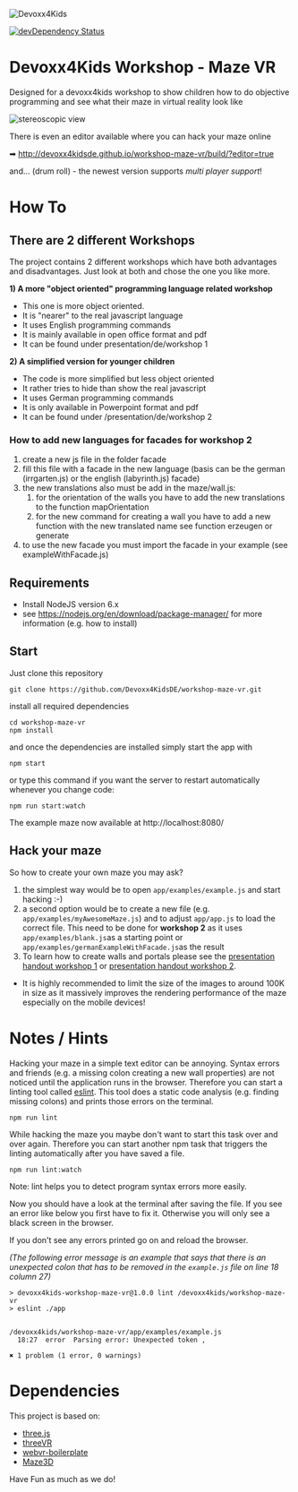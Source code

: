 ![Devoxx4Kids](http://www.devoxx4kids.de/wp-content/uploads/2015/07/cropped-header_hp.jpg)

[![devDependency Status](https://david-dm.org/Devoxx4KidsDE/workshop-maze-vr/dev-status.svg)](https://david-dm.org/Devoxx4KidsDE/workshop-maze-vr#info=devDependencies)


# Devoxx4Kids Workshop - Maze VR

Designed for a devoxx4kids workshop to show children how to do objective programming
and see what their maze in virtual reality look like

![stereoscopic view](https://raw.githubusercontent.com/Devoxx4KidsDE/workshop-maze-vr/master/presentation/screenshot-splitscreen.png)

There is even an editor available where you can hack your maze online

➡ http://devoxx4kidsde.github.io/workshop-maze-vr/build/?editor=true

and... (drum roll) - the newest version supports *multi player support*!

# How To

## There are 2 different Workshops

The project contains 2 different workshops which have both advantages and disadvantages. Just look at both and chose the one you like more.

__1) A more "object oriented" programming language related workshop__

* This one is more object oriented.
* It is "nearer" to the real javascript language
* It uses English programming commands
* It is mainly available in open office format and pdf
* It can be found under presentation/de/workshop 1


__2) A simplified version for younger children__

* The code is more simplified but less object oriented
* It rather tries to hide than show the real javascript
* It uses German programming commands
* It is only available in Powerpoint format and pdf
* It can be found under /presentation/de/workshop 2

### How to add new languages for facades for workshop 2

1. create a new js file in the folder facade
1. fill this file with a facade in the new language (basis can be the german (irrgarten.js) or the english (labyrinth.js) facade)
1. the new translations also must be add in the maze/wall.js:
   1. for the orientation of the walls you have to add the new translations to the function mapOrientation
   1. for the new command for creating a wall you have to add a new function with the new translated name see function erzeugen or generate
1. to use the new facade you must import the facade in your example (see exampleWithFacade.js)

## Requirements

* Install NodeJS version 6.x
 * see https://nodejs.org/en/download/package-manager/ for more information (e.g. how to install)

## Start

Just clone this repository

```
git clone https://github.com/Devoxx4KidsDE/workshop-maze-vr.git
```

install all required dependencies

```
cd workshop-maze-vr
npm install
```

and once the dependencies are installed simply start the app with

```
npm start
```

or type this command if you want the server to restart automatically whenever you change code:

```
npm run start:watch
```

The example maze now available at http://localhost:8080/


## Hack your maze

So how to create your own maze you may ask?

1. the simplest way would be to open `app/examples/example.js` and start hacking :-)
2. a second option would be to create a new file (e.g. `app/examples/myAwesomeMaze.js`) and to adjust `app/app.js` to load the correct file. This need to be done for **workshop 2** as it uses `app/examples/blank.js`as a starting point or `app/examples/germanExampleWithFacade.js`as the result
3. To learn how to create walls and portals please see the [presentation handout workshop 1](https://github.com/Devoxx4KidsDE/workshop-maze-vr/blob/master/presentation/de/workshop1/workshop-maze-vr_handout_ger.pdf) or  [presentation handout workshop 2](https://github.com/Devoxx4KidsDE/workshop-maze-vr/blob/master/presentation/de/workshop2/workshop2-maze-vr_handout_ger.pdf).
 * It is highly recommended to limit the size of the images to around 100K in size as it massively improves the rendering performance of the maze especially on the mobile devices!

# Notes / Hints

Hacking your maze in a simple text editor can be annoying.
Syntax errors and friends (e.g. a missing colon creating a new wall properties) are not noticed until the application runs in the browser.
Therefore you can start a linting tool called [eslint](https://github.com/eslint/eslint).
This tool does a static code analysis (e.g. finding missing colons) and prints those errors on the terminal.

```
npm run lint
```

While hacking the maze you maybe don't want to start this task over and over again.
Therefore you can start another npm task that triggers the linting automatically after you have saved a file.

```
npm run lint:watch
```
Note: lint helps you to detect program syntax errors more easily.

Now you should have a look at the terminal after saving the file.
If you see an error like below you first have to fix it. Otherwise you will only see a black screen in the browser.

If you don't see any errors printed go on and reload the browser.

_(The following error message is an example that says that there is an unexpected colon that has to be removed in the `example.js` file on line 18 column 27)_

```
> devoxx4kids-workshop-maze-vr@1.0.0 lint /devoxx4kids/workshop-maze-vr
> eslint ./app


/devoxx4kids/workshop-maze-vr/app/examples/example.js
  18:27  error  Parsing error: Unexpected token ,

✖ 1 problem (1 error, 0 warnings)
```

# Dependencies

This project is based on:
* [three.js](http://threejs.org/)
* [threeVR](https://github.com/richtr/threeVR)
* [webvr-boilerplate](https://github.com/borismus/webvr-boilerplate)
* [Maze3D](https://github.com/agar3s/maze3D)

Have Fun as much as we do!
